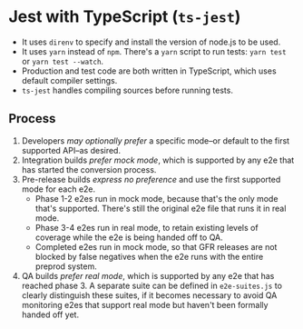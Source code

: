 # Jest with TypeScript (`ts-jest`)

* It uses `direnv` to specify and install the version of node.js to be used.
* It uses `yarn` instead of `npm`.  There's a `yarn` script to run tests: `yarn test` or 
  `yarn test --watch`.
* Production and test code are both written in TypeScript, which uses default compiler settings.
* `ts-jest` handles compiling sources before running tests.


## Process

1. Developers _may optionally prefer_ a specific mode–or default to the first supported API–as
   desired.
1. Integration builds _prefer mock mode_, which is supported by any e2e that has started the
   conversion process.
1. Pre-release builds _express no preference_ and use the first supported mode for each e2e.
   * Phase 1-2 e2es run in mock mode, because that's the only mode that's supported.  There's still
     the original e2e file that runs it in real mode.
   * Phase 3-4 e2es run in real mode, to retain existing levels of coverage while the e2e is being
     handed off to QA.
   * Completed e2es run in mock mode, so that GFR releases are not blocked by false negatives when
     the e2e runs with the entire preprod system.
1. QA builds _prefer real mode_, which is supported by any e2e that has reached phase 3.  A separate
   suite can be defined in `e2e-suites.js` to clearly distinguish these suites, if it becomes
   necessary to avoid QA monitoring e2es that support real mode but haven't been formally handed off
   yet.
